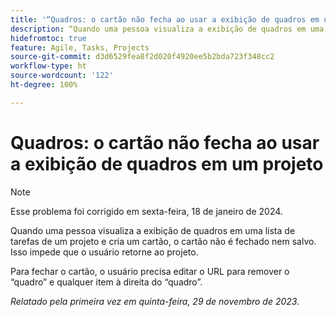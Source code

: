 ```yaml
---
title: '“Quadros: o cartão não fecha ao usar a exibição de quadros em um projeto”'
description: “Quando uma pessoa visualiza a exibição de quadros em uma lista de tarefas de um projeto e cria um cartão, o cartão não é fechado nem salvo. Isso impede que o usuário retorne ao projeto.”
hidefromtoc: true
feature: Agile, Tasks, Projects
source-git-commit: d3d6529fea8f2d020f4920ee5b2bda723f348cc2
workflow-type: ht
source-wordcount: '122'
ht-degree: 100%

---
```



# Quadros: o cartão não fecha ao usar a exibição de quadros em um projeto

>[!NOTE]
>
>Esse problema foi corrigido em sexta-feira, 18 de janeiro de 2024.

Quando uma pessoa visualiza a exibição de quadros em uma lista de tarefas de um projeto e cria um cartão, o cartão não é fechado nem salvo. Isso impede que o usuário retorne ao projeto.

Para fechar o cartão, o usuário precisa editar o URL para remover o “quadro” e qualquer item à direita do “quadro”.

_Relatado pela primeira vez em quinta-feira, 29 de novembro de 2023._
